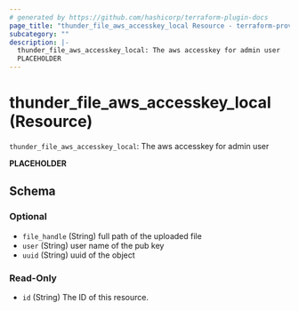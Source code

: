 ```yaml
---
# generated by https://github.com/hashicorp/terraform-plugin-docs
page_title: "thunder_file_aws_accesskey_local Resource - terraform-provider-thunder"
subcategory: ""
description: |-
  thunder_file_aws_accesskey_local: The aws accesskey for admin user
  PLACEHOLDER
---
```


# thunder_file_aws_accesskey_local (Resource)

`thunder_file_aws_accesskey_local`: The aws accesskey for admin user

__PLACEHOLDER__



<!-- schema generated by tfplugindocs -->
## Schema

### Optional

- `file_handle` (String) full path of the uploaded file
- `user` (String) user name of the pub key
- `uuid` (String) uuid of the object

### Read-Only

- `id` (String) The ID of this resource.


